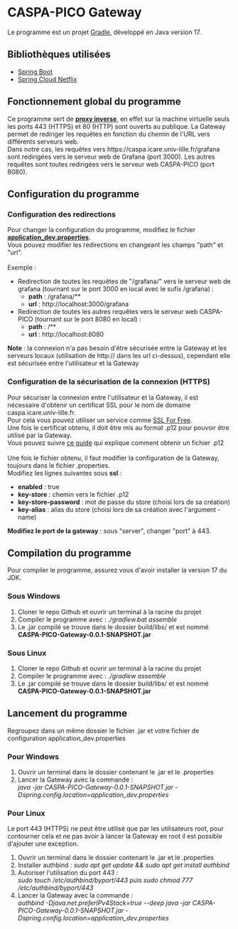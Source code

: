 <h1>CASPA-PICO Gateway</h1>
<p>Le programme est un projet <a href="https://github.com/gradle/gradle">Gradle</a>, développé en Java version 17.</p>
<h2>Bibliothèques utilisées</h2>
<p>
  <ul>
    <li><a href="https://github.com/spring-projects/spring-boot">Spring Boot</a></li>
    <li><a href="https://github.com/spring-cloud/spring-cloud-netflix">Spring Cloud Netflix</a></li>
  </ul>
</p>
<h2>Fonctionnement global du programme</h2>
<p>Ce programme sert de <a href="https://fr.wikipedia.org/wiki/Proxy_inverse"><b>proxy inverse</b></a>, en effet sur la machine virtuelle seuls les ports 443 (HTTPS) et 80 (HTTP) sont ouverts au publique. La Gateway permet de rediriger les requêtes en fonction du chemin de l'URL vers différents serveurs web.<br/>
Dans notre cas, les requêtes vers https://caspa.icare.univ-lille.fr/grafana sont redirigées vers le serveur web de Grafana (port 3000). Les autres requêtes sont toutes redirigées vers le serveur web CASPA-PICO (port 8080).<br/></p>
<h2>Configuration du programme</h2>
<h3>Configuration des redirections</h3>
<p>
  Pour changer la configuration du programme, modifiez le fichier <a href="https://github.com/CASPA-PICO/CASPA-PICO-Gateway/blob/master/application_dev.yml"><b>application_dev.properties</b></a>.</br>
Vous pouvez modifier les redirections en changeant les champs "path" et "url".</br></br>
Exemple :</br>
<ul>
  <li>Redirection de toutes les requêtes de "/grafana/" vers le serveur web de grafana (tournant sur le port 3000 en local avec le sufix /grafana) :
    <ul>
      <li><b>path</b> : /grafana/**</li>
      <li><b>url</b> : http://localhost:3000/grafana</li>
    </ul>
  </li>
  <li>Redirection de toutes les autres requêtes vers le serveur web CASPA-PICO (tournant sur le port 8080 en local) :
    <ul>
      <li><b>path</b> : /**</li>
      <li><b>url</b> : http://localhost:8080</li>
    </ul>
  </li>
</ul>
<b>Note</b> : la connexion n'a pas besoin d'être sécurisée entre la Gateway et les serveurs locaux (utilisation de http:// dans les url ci-dessus), cependant elle est sécurisée entre l'utilisateur et la Gateway<br/></p>
<h3>Configuration de la sécurisation de la connexion (HTTPS)</h3>
<p>
  Pour sécuriser la connexion entre l'utilisateur et la Gateway, il est nécessaire d'obtenir un certificat SSL pour le nom de domaine caspa.icare.univ-lille.fr.<br/>
Pour cela vous pouvez utiliser un service comme <a href="https://www.sslforfree.com/">SSL For Free</a>.<br/>
Une fois le certificat obtenu, il doit être mis au format .p12 pour pouvoir être utilisé par la Gateway.<br/>
  Vous pouvez suivre <a href="https://devstory.net/12885/installer-un-certificat-ssl-gratuit-lets-encrypt-pour-spring-boot">ce guide</a> qui explique comment obtenir un fichier .p12</br></br>
Une fois le fichier obtenu, il faut modifier la configuration de la Gateway, toujours dans le fichier .properties.</br>
Modifiez les lignes suivantes sous <b>ssl</b> :<br/>
<ul>
  <li><b>enabled</b> : true</li>
  <li><b>key-store</b> : chemin vers le fichier .p12
  <li><b>key-store-password</b> : mot de passe du store (choisi lors de sa création)</li>
  <li><b>key-alias</b> : alias du store (choisi lors de sa création avec l'argument -name)</li>
</ul>
<b>Modifiez le port de la gateway</b> : sous "server", changer "port" à 443.
</p>
<h2>Compilation du programme</h2>
<p>
  Pour compiler le programme, assurez vous d'avoir installer la version 17 du JDK.
  <h3>Sous Windows</h3>
  <ol>
    <li>Cloner le repo Github et ouvrir un terminal à la racine du projet</li>
    <li>Compiler le programme avec : <i>./gradlew.bat assemble</i></li>
    <li>Le .jar compilé se trouve dans le dossier build/libs/ et est nommé <b>CASPA-PICO-Gateway-0.0.1-SNAPSHOT.jar</b>
  </ol>
  <h3>Sous Linux</h3>
  <ol>
    <li>Cloner le repo Github et ouvrir un terminal à la racine du projet</li>
    <li>Compiler le programme avec : <i>./gradlew assemble</i></li>
    <li>Le .jar compilé se trouve dans le dossier build/libs/ et est nommé <b>CASPA-PICO-Gateway-0.0.1-SNAPSHOT.jar</b>
  </ol>
</p>
<h2>Lancement du programme</h2>
<p>
  Regroupez dans un même dossier le fichier .jar et votre fichier de configuration application_dev.properties</br>
  <h3>Pour Windows</h3>
  <ol>
    <li>Ouvrir un terminal dans le dossier contenant le .jar et le .properties</li>
    <li>Lancer la Gateway avec la commande :<br/><i>java -jar CASPA-PICO-Gateway-0.0.1-SNAPSHOT.jar -Dspring.config.location=application_dev.properties</i></li>
  </ol>
  <h3>Pour Linux</h3>
  <p>Le port 443 (HTTPS) ne peut être utilisé que par les utilisateurs root, pour contourner cela et ne pas avoir à lancer la Gateway en root il est possible d'ajouter une exception.</br></p>
  <ol>
    <li>Ouvrir un terminal dans le dossier contenant le .jar et le .properties</li>
    <li>Installer authbind : <i>sudo apt get update && sudo apt get install authbind</i>
    <li>Autoriser l'utilisation du port 443 :<br/><i>sudo touch /etc/authbind/byport/443</i> puis <i>sudo chmod 777 /etc/authbind/byport/443</i>
    <li>Lancer la Gateway avec la commande :<br/><i>authbind -Djava.net.preferIPv4Stack=true --deep java -jar CASPA-PICO-Gateway-0.0.1-SNAPSHOT.jar -Dspring.config.location=application_dev.properties</i></li>
  </ol>
</p>
